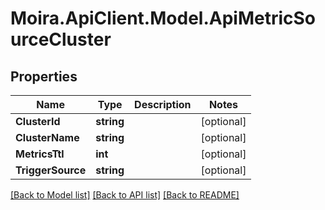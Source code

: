 # Moira.ApiClient.Model.ApiMetricSourceCluster

## Properties

Name | Type | Description | Notes
------------ | ------------- | ------------- | -------------
**ClusterId** | **string** |  | [optional] 
**ClusterName** | **string** |  | [optional] 
**MetricsTtl** | **int** |  | [optional] 
**TriggerSource** | **string** |  | [optional] 

[[Back to Model list]](../../README.md#documentation-for-models) [[Back to API list]](../../README.md#documentation-for-api-endpoints) [[Back to README]](../../README.md)

